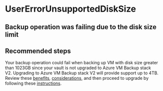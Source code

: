 <properties
	          pageTitle="usererrorunsupporteddisksize"
	          description="usererrorunsupporteddisksize"
	          service="microsoft.recoveryservices"
	          resource="backup"
	          authors="srinathv"
	          articleId="azurebackup-crc-usererrorunsupporteddisksize"
	          diagnosticScenario="azurebackup-crc-usererrorunsupporteddisksize"
	          selfHelpType="diagnostics"
	          supportTopicIds="32553276"
	          productPesIds="15207"
	          cloudEnvironments="public"
/>


# UserErrorUnsupportedDiskSize

<!--issueDescription-->
## Backup operation was failing due to the disk size limit
<!--/issueDescription-->

## **Recommended steps**
Your backup operation could fail when backing up VM with disk size greater than 1023GB since your vault is not upgraded to Azure VM Backup stack V2. Upgrading to Azure VM Backup stack V2 will provide support up to 4TB. Review these [benefits](https://docs.microsoft.com/azure/backup/backup-upgrade-to-vm-backup-stack-v2), [considerations](https://docs.microsoft.com/azure/backup/backup-upgrade-to-vm-backup-stack-v2#considerations-before-upgrade), and then proceed to upgrade by following these [instructions](https://docs.microsoft.com/azure/backup/backup-upgrade-to-vm-backup-stack-v2#upgrade).
